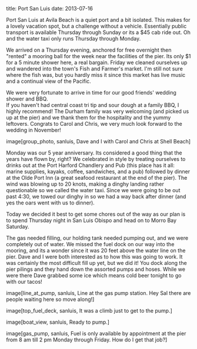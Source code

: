 title: Port San Luis 
date: 2013-07-16

Port San Luis at Avila Beach is a quiet port and a bit isolated.  This makes for a lovely
vacation spot, but a challenge without a vehicle.  Essentially public transport
is available Thursday through Sunday or its a $45 cab ride out.  Oh and the
water taxi only runs Thursday through Monday.

We arrived on a Thursday evening, anchored for free overnight then "rented" a
mooring ball for the week near the facilities of the pier.  Its only $1 for a 5
minute shower here, a real bargain.  Friday we cleaned ourselves up and wandered
into the town's Fish and Farmer's market.  I'm still not sure where the fish
was, but you hardly miss it since this market has live music and a continual
view of the Pacific.

We were very fortunate to arrive in time for our good friends' wedding shower and BBQ.  
If you haven't had central coast tri tip and sour dough at a family BBQ, I highly 
recommend! The Durham family was very welcoming (and picked us up at the pier) and we 
thank them for the hospitality and the yummy leftovers. Congrats to Carol and Chris, we 
very much look forward to the wedding in November!

image[group_photo, sanluis, Dave and I with Carol and Chris at Shell Beach]

Monday was our 5 year anniversary.  Its considered a good thing that the years have flown
by, right? We celebrated in style by treating ourselves to drinks out at the
Port Harford Chandlery and Pub (this place has it all: marine supplies, kayaks, coffee,
sandwiches, and a pub) followed by dinner at the Olde Port Inn (a great seafood
restaurant at the end of the pier). The wind was blowing up to 20 knots, making
a dinghy landing rather questionable so we called the water taxi.  Since we were
going to be out past 4:30, we towed our dinghy in so we had a way back after
dinner (and yes the oars went with us to dinner).

Today we decided it best to get some chores out of the way as our plan is to
spend Thursday night in San Luis Obispo and head on to Morro Bay Saturday.

The gas needed filling, our holding tank needed pumping out, and we were
completely out of water. We missed the fuel dock on our way into the mooring,
and its a wonder since it was 20 feet above the water line on the pier.  Dave
and I were both interested as to how this was going to work.  It was certainly
the most difficult fill up yet, but we did it!  You dock along the pier pilings
and they hand down the assorted pumps and hoses. While we were there Dave
grabbed some ice which means cold beer tonight to go with our tacos!

image[line_at_pump, sanluis, Line at the gas pump station. Hey Sal there are people waiting here so move along!]

image[top_fuel_deck, sanluis, It was a climb just to get to the pump.]

image[boat_view, sanluis, Ready to pump.]

image[gas_pump, sanluis, Fuel is only available by appointment at the pier from 8 am till 2 pm Monday through Friday. How do I get that job?]








